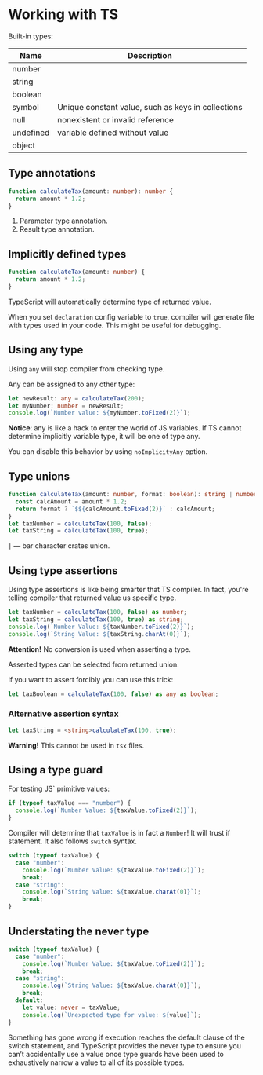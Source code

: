 # Working with TS

Built-in types:

| Name      | Description                                        |
| --------- | -------------------------------------------------- |
| number    |                                                    |
| string    |                                                    |
| boolean   |                                                    |
| symbol    | Unique constant value, such as keys in collections |
| null      | nonexistent or invalid reference                   |
| undefined | variable defined without value                     |
| object    |                                                    |

## Type annotations

```ts
function calculateTax(amount: number): number {
  return amount * 1.2;
}
```

1. Parameter type annotation.
2. Result type annotation.

## Implicitly defined types

```ts
function calculateTax(amount: number) {
  return amount * 1.2;
}
```

TypeScript will automatically determine type of returned value.

When you set `declaration` config variable to `true`, compiler will generate file with types used in your code. This might be useful for debugging.

## Using any type

Using `any` will stop compiler from checking type.

Any can be assigned to any other type:

```ts
let newResult: any = calculateTax(200);
let myNumber: number = newResult;
console.log(`Number value: ${myNumber.toFixed(2)}`);
```

**Notice**: any is like a hack to enter the world of JS variables. If TS cannot determine implicitly variable type, it will be one of type any.

You can disable this behavior by using `noImplicityAny` option.

## Type unions

```ts
function calculateTax(amount: number, format: boolean): string | number {
  const calcAmount = amount * 1.2;
  return format ? `$${calcAmount.toFixed(2)}` : calcAmount;
}
let taxNumber = calculateTax(100, false);
let taxString = calculateTax(100, true);
```

`|` — bar character crates union.

## Using type assertions

Using type assertions is like being smarter that TS compiler. In fact, you're telling compiler that returned value us specific type.

```ts
let taxNumber = calculateTax(100, false) as number;
let taxString = calculateTax(100, true) as string;
console.log(`Number Value: ${taxNumber.toFixed(2)}`);
console.log(`String Value: ${taxString.charAt(0)}`);
```

**Attention!** No conversion is used when asserting a type.

Asserted types can be selected from returned union.

If you want to assert forcibly you can use this trick:

```ts
let taxBoolean = calculateTax(100, false) as any as boolean;
```

### Alternative assertion syntax

```ts
let taxString = <string>calculateTax(100, true);
```

**Warning!** This cannot be used in `tsx` files.

## Using a type guard

For testing JS` primitive values:

```ts
if (typeof taxValue === "number") {
  console.log(`Number Value: ${taxValue.toFixed(2)}`);
}
```

Compiler will determine that `taxValue` is in fact a `Number`! It will trust if statement. It also follows `switch` syntax.

```ts
switch (typeof taxValue) {
  case "number":
    console.log(`Number Value: ${taxValue.toFixed(2)}`);
    break;
  case "string":
    console.log(`String Value: ${taxValue.charAt(0)}`);
    break;
}
```

## Understating the never type

```ts
switch (typeof taxValue) {
  case "number":
    console.log(`Number Value: ${taxValue.toFixed(2)}`);
    break;
  case "string":
    console.log(`String Value: ${taxValue.charAt(0)}`);
    break;
  default:
    let value: never = taxValue;
    console.log(`Unexpected type for value: ${value}`);
}
```

Something has gone wrong if execution reaches the default clause of the switch statement, and TypeScript provides the never type to ensure you can’t accidentally use a value once type guards have been used to exhaustively narrow a value to all of its possible types.